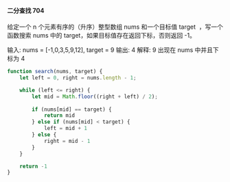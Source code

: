 #### 二分查找 704
给定一个 n 个元素有序的（升序）整型数组 nums 和一个目标值 target  ，写一个函数搜索 nums 中的 target，如果目标值存在返回下标，否则返回 -1。

输入: nums = [-1,0,3,5,9,12], target = 9
输出: 4
解释: 9 出现在 nums 中并且下标为 4

```js
function search(nums, target) {
    let left = 0, right = nums.length - 1;

    while (left <= right) {
        let mid = Math.floor((right + left) / 2);
        
        if (nums[mid] == target) {
            return mid
        } else if (nums[mid] < target) {
            left = mid + 1
        } else {
            right = mid - 1
        }
    }

    return -1
}
```